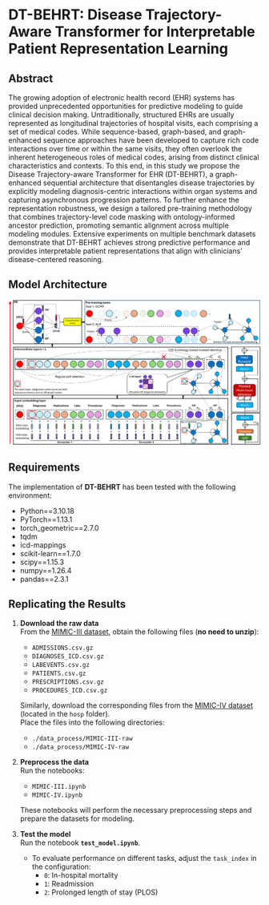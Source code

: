 # DT-BEHRT: Disease Trajectory-Aware Transformer for Interpretable Patient Representation Learning

## Abstract
The growing adoption of electronic health record (EHR) systems has provided unprecedented opportunities for predictive modeling to guide clinical decision making. Untraditionally, structured EHRs are usually represented as longitudinal trajectories of hospital visits, each comprising a set of medical codes. While sequence-based, graph-based, and graph-enhanced sequence approaches have been developed to capture rich code interactions over time or within the same visits, they often overlook the inherent heterogeneous roles of medical codes, arising from distinct clinical characteristics and contexts. To this end, in this study we propose the Disease Trajectory-aware Transformer for EHR (DT-BEHRT), a graph-enhanced sequential architecture that disentangles disease trajectories by explicitly modeling diagnosis-centric interactions within organ systems and capturing asynchronous progression patterns. To further enhance the representation robustness, we design a tailored pre-training methodology that combines trajectory-level code masking with ontology-informed ancestor prediction, promoting semantic alignment across multiple modeling modules. Extensive experiments on multiple benchmark datasets demonstrate that DT-BEHRT achieves strong predictive performance and provides interpretable patient representations that align with clinicians’ disease-centered reasoning.

## Model Architecture

![DT-BEHRT Architecture](figures/architecture-final.jpg)

## Requirements
The implementation of **DT-BEHRT** has been tested with the following environment:

- Python==3.10.18  
- PyTorch==1.13.1  
- torch_geometric==2.7.0  
- tqdm  
- icd-mappings  
- scikit-learn==1.7.0  
- scipy==1.15.3  
- numpy==1.26.4 
- pandas==2.3.1  

## Replicating the Results
1. **Download the raw data**  
   From the [MIMIC-III dataset](https://physionet.org/content/mimiciii/1.4/), obtain the following files (**no need to unzip**):  
   - `ADMISSIONS.csv.gz`  
   - `DIAGNOSES_ICD.csv.gz`  
   - `LABEVENTS.csv.gz`  
   - `PATIENTS.csv.gz`  
   - `PRESCRIPTIONS.csv.gz`  
   - `PROCEDURES_ICD.csv.gz`  

   Similarly, download the corresponding files from the [MIMIC-IV dataset](https://physionet.org/content/mimiciv/3.1/) (located in the `hosp` folder).  
   Place the files into the following directories:  
   - `./data_process/MIMIC-III-raw`  
   - `./data_process/MIMIC-IV-raw`  

2. **Preprocess the data**  
   Run the notebooks:  
   - `MIMIC-III.ipynb`  
   - `MIMIC-IV.ipynb`  
   
   These notebooks will perform the necessary preprocessing steps and prepare the datasets for modeling.  

3. **Test the model**  
   Run the notebook **`test_model.ipynb`**.  
   - To evaluate performance on different tasks, adjust the `task_index` in the configuration:  
     - `0`: In-hospital mortality  
     - `1`: Readmission  
     - `2`: Prolonged length of stay (PLOS)  
 